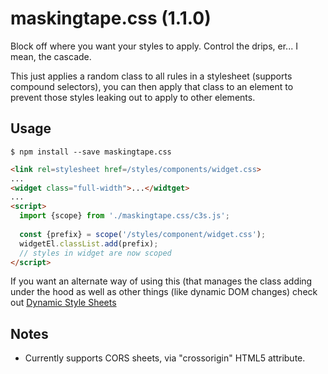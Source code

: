 # maskingtape.css (1.1.0)

Block off where you want your styles to apply. Control the drips, er... I mean, the cascade.

This just applies a random class to all rules in a stylesheet (supports compound selectors), you can then apply that class to an element to prevent those styles leaking out to apply to other elements.

## Usage

```shell
$ npm install --save maskingtape.css
```

```html
<link rel=stylesheet href=/styles/components/widget.css>
...
<widget class="full-width">...</widtget>
...
<script>
  import {scope} from './maskingtape.css/c3s.js';
  
  const {prefix} = scope('/styles/component/widget.css');
  widgetEl.classList.add(prefix);
  // styles in widget are now scoped
</script>
```

If you want an alternate way of using this (that manages the class adding under the hood as well as other things (like dynamic DOM changes)
check out [Dynamic Style Sheets](https://github.com/crislin2046/dynamic-style-sheets)


## Notes

- Currently supports CORS sheets, via "crossorigin" HTML5 attribute.
  
